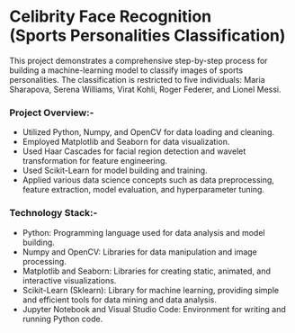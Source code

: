 # Celibrity Face Recognition <br> (Sports Personalities Classification)

This project demonstrates a comprehensive step-by-step process for building a machine-learning model to classify images of sports personalities. The classification is restricted to five individuals: Maria Sharapova, Serena Williams, Virat Kohli, Roger Federer, and Lionel Messi.

### Project Overview:-
- Utilized Python, Numpy, and OpenCV for data loading and cleaning.<br>
- Employed Matplotlib and Seaborn for data visualization.<br>
- Used Haar Cascades for facial region detection and wavelet transformation for feature engineering.<br>
- Used Scikit-Learn for model building and training.<br>
- Applied various data science concepts such as data preprocessing, feature extraction, model evaluation, and hyperparameter tuning.

### Technology Stack:-
- Python: Programming language used for data analysis and model building.<br>
- Numpy and OpenCV: Libraries for data manipulation and image processing.<br>
- Matplotlib and Seaborn: Libraries for creating static, animated, and interactive visualizations.<br>
- Scikit-Learn (Sklearn): Library for machine learning, providing simple and efficient tools for data mining and data analysis.<br>
- Jupyter Notebook and Visual Studio Code: Environment for writing and running Python code.<be>
